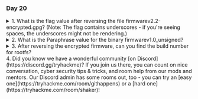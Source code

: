 ### Day 20

<details>
<summary>1. What is the flag value after reversing the file firmwarev2.2-encrypted.gpg? (Note: The flag contains underscores - if you're seeing spaces, the underscores might not be rendering.)</summary>

```THM{WE_GOT_THE_FIRMWARE_CODE}```
</details>
<details>
<summary>2. What is the Paraphrase value for the binary firmwarev1.0_unsigned?</summary>

```Santa@2022```
</details>
<details>
<summary>3. After reversing the encrypted firmware, can you find the build number for rootfs?</summary>

```2.6.31```
</details>
4. Did you know we have a wonderful community [on Discord](https://discord.gg/tryhackme)? If you join us there, you can count on nice conversation, cyber security tips & tricks, and room help from our mods and mentors. Our Discord admin has some rooms out, too - you can try an [easy one](https://tryhackme.com/room/githappens) or a [hard one](https://tryhackme.com/room/shaker)!
